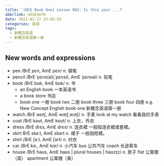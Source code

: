 ```yaml
---
title: '[NCE Book One] Lesson 002: Is this your ...?'
abbrlink: dd263ef0
date: 2021-01-27 23:45:54
categories: 英语
tags:
  - 新概念英语
  - 新概念英语第一册
---
```


## New words and expressions

- pen /BrE pɛn, AmE pɛn/ *n.* 钢笔
- pencil /BrE ˈpɛns(ə)l,ˈpɛnsɪl, AmE ˈpɛnsəl/ *n.* 铅笔
- book /BrE bʊk, AmE bʊk/ *n.* 书
  - an English book 一本英语书
  - a book store 书店
  - book one 一册
    book two 二册
    book three 三册
    book four 四册
    e.g. New Concept English book one 新概念英语第一册
- watch /BrE wɒtʃ, AmE wɑtʃ,wɔtʃ/ *n.* 手表
  look at my watch 看看我的手表
- coat /BrE kəʊt, AmE koʊt/ *n.* 上衣，外衣
- dress /BrE drɛs, AmE drɛs/ *n.* 连衣裙
  一般指连衣裙或套裙。
- skirt BrE skəːt, AmE skərt *n.* 裙子
  一般指短裙。
- shirt /BrE ʃəːt, AmE ʃərt/ *n.* 衬衣
- car /BrE kɑː, AmE kɑr/ *n.* 小汽车
  bus 公共汽车
  coach 长途客车
- house /BrE haʊs, AmE haʊs | plural houses | haʊzɪz/ *n.* 房子
  flat 公寓楼（英）
  apartment 公寓楼（美）
